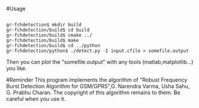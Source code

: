 
#Usage

<pre><code>
gr-fchdetection$ mkdir build
gr-fchdetection/build$ cd build
gr-fchdetection/build$ cmake ../
gr-fchdetection/build$ make
gr-fchdetection/build$ cd ../python
gr-fchdetection/python$ ./detect.py -I input.cfile > somefile.output
</code></pre>

Then you can plot the "somefile.output" with any tools (matlab,matplotlib...) you like.

#Reminder
This program implements the algorithm of "Robust Frequency Burst Detection Algorithm for 
GSM/GPRS",G. Narendra Varma, Usha Sahu, G. Prabhu Charan. The copyright of this algorithm
remains to them. Be careful when you use it.
